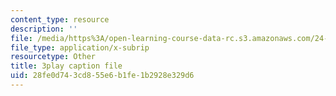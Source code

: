 ```yaml
---
content_type: resource
description: ''
file: /media/https%3A/open-learning-course-data-rc.s3.amazonaws.com/24-908-creole-languages-and-caribbean-identities-spring-2017/28fe0d743cd855e6b1fe1b2928e329d6_JDRa0SwOf2k.vtt
file_type: application/x-subrip
resourcetype: Other
title: 3play caption file
uid: 28fe0d74-3cd8-55e6-b1fe-1b2928e329d6
---
```

